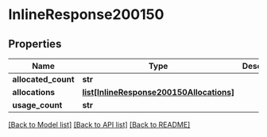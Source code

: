 # InlineResponse200150

## Properties
Name | Type | Description | Notes
------------ | ------------- | ------------- | -------------
**allocated_count** | **str** |  | [optional] 
**allocations** | [**list[InlineResponse200150Allocations]**](InlineResponse200150Allocations.md) |  | [optional] 
**usage_count** | **str** |  | [optional] 

[[Back to Model list]](../README.md#documentation-for-models) [[Back to API list]](../README.md#documentation-for-api-endpoints) [[Back to README]](../README.md)

